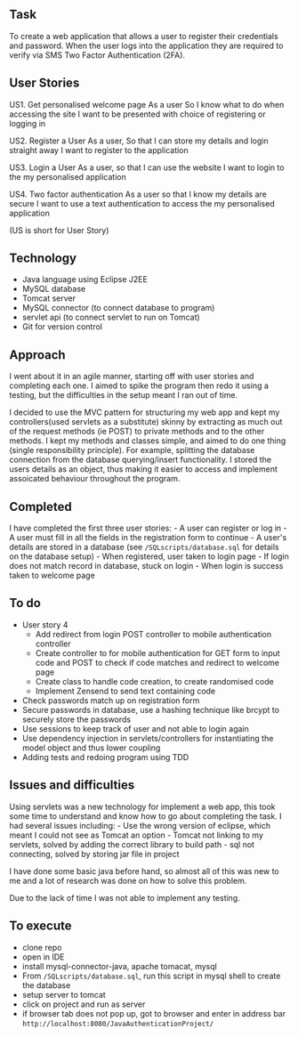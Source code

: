 ## Task

To  create a web application that allows a user to register their credentials and password. When the user logs into the application they are required to verify via SMS Two Factor Authentication (2FA).

## User Stories

US1. Get personalised welcome page
  As a user
  So I know what to do when accessing the site
  I want to be presented with choice of registering or logging in
  
US2. Register a User
  As a user,
  So that I can store my details and login straight away
  I want to register to the application
  
US3. Login a User
  As a user,
  so that I can use the website
  I want to login to the my personalised application

US4. Two factor authentication
  As a user
  so that I know my details are secure
  I want to use a text authentication to access the my personalised application
  
 (US is short for User Story)

## Technology

- Java language using Eclipse J2EE
- MySQL database
- Tomcat server 
- MySQL connector (to connect database to program)
- servlet api (to connect servlet to run on Tomcat)
- Git for version control

## Approach

I went about it in an agile manner, starting off with user stories and completing each one. I aimed to spike the program then redo it using a testing, but the difficulties in the setup meant I ran out of time.

I decided to use the MVC pattern for structuring my web app and kept my controllers(used servlets as a substitute) skinny by extracting as much out of the request methods (ie POST) to private methods and to the other methods. I kept my methods and classes simple, and aimed to do one thing (single responsibility principle). For example, splitting the database connection from the database querying/insert functionality. I stored the users details as an object, thus making it easier to access and implement assoicated behaviour throughout the program.

## Completed

I have completed the first three user stories:
	- A user can register or log in
	- A user must fill in all the fields in the registration form to continue
	- A user's details are stored in a database (see `/SQLscripts/database.sql` for details on the database setup)
	- When registered, user taken to login page
	- If login does not match record in database, stuck on login
	- When login is success taken to welcome page

## To do

- User story 4
	- Add redirect from login POST controller to mobile authentication controller
	- Create controller to for mobile authentication for GET form to input code and POST to check if code matches and redirect to welcome page
	- Create class to handle code creation, to create randomised code
	- Implement Zensend to send text containing code
- Check passwords match up on registration form
- Secure passwords in database, use a hashing technique like brcypt to securely store the passwords
- Use sessions to keep track of user and not able to login again
- Use dependency injection in servlets/controllers for instantiating the model object and thus lower coupling
- Adding tests and redoing program using TDD

## Issues and difficulties

Using servlets was a new technology for implement a web app, this took some time to understand and know how to go about completing the task. I had several issues including:
	- Use the wrong version of eclipse, which meant I could not see as  Tomcat an option
	- Tomcat not linking to my servlets, solved by adding the correct library to build path
	- sql not connecting, solved by storing jar file in project
	
I have done some basic java before hand, so almost all of this was new to me and a lot of research was done on how to solve this problem. 

Due to the lack of time I was not able to implement any testing. 

## To execute

- clone repo
- open in IDE
- install mysql-connector-java, apache tomacat, mysql
- From `/SQLscripts/database.sql`, run this script in mysql shell to create the database
- setup server to tomcat 
- click on project and run as server
- if browser tab does not pop up, got to browser and enter in address bar `http://localhost:8080/JavaAuthenticationProject/`